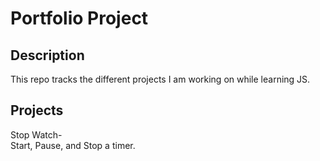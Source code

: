 # Portfolio Project  
## Description  
This repo tracks the different projects I am working on while learning JS.  
## Projects  
Stop Watch-  
Start, Pause, and Stop a timer. 
